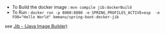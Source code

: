 * To Build the docker image : `mvn compile jib:dockerBuild`
* To Run  : `docker run -p 8080:8080 -e SPRING_PROFILES_ACTIVE=esp  -e FOO="Hello World" kmmanu/spring-boot-docker-jib`

see [Jib - (Java Image Builder)](https://github.com/GoogleContainerTools/jib/blob/master/README.md)


